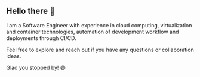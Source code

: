 ## Hello there 👋 
I am a Software Engineer with experience in cloud computing, virtualization and
container technologies, automation of development workflow and deployments
through CI/CD.

Feel free to explore and reach out if you have any questions or collaboration ideas.

Glad you stopped by! 😄

<!--
**victor-mwangi/victor-mwangi** is a ✨ _special_ ✨ repository because its `README.md` (this file) appears on your GitHub profile.

Here are some ideas to get you started:

- 🔭 I’m currently working on ...
- 🌱 I’m currently learning ...
- 👯 I’m looking to collaborate on ...
- 🤔 I’m looking for help with ...
- 💬 Ask me about ...
- 📫 How to reach me: ...
- 😄 Pronouns: ...
- ⚡ Fun fact: ...
-->
